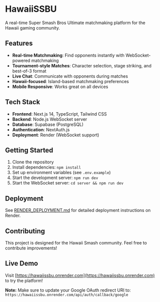 # HawaiiSSBU

A real-time Super Smash Bros Ultimate matchmaking platform for the Hawaii gaming community.

## Features

- **Real-time Matchmaking**: Find opponents instantly with WebSocket-powered matchmaking
- **Tournament-style Matches**: Character selection, stage striking, and best-of-3 format
- **Live Chat**: Communicate with opponents during matches
- **Hawaii-focused**: Island-based matchmaking preferences
- **Mobile Responsive**: Works great on all devices

## Tech Stack

- **Frontend**: Next.js 14, TypeScript, Tailwind CSS
- **Backend**: Node.js WebSocket server
- **Database**: Supabase (PostgreSQL)
- **Authentication**: NextAuth.js
- **Deployment**: Render (WebSocket support)

## Getting Started

1. Clone the repository
2. Install dependencies: `npm install`
3. Set up environment variables (see `.env.example`)
4. Start the development server: `npm run dev`
5. Start the WebSocket server: `cd server && npm run dev`

## Deployment

See [RENDER_DEPLOYMENT.md](./RENDER_DEPLOYMENT.md) for detailed deployment instructions on Render.

## Contributing

This project is designed for the Hawaii Smash community. Feel free to contribute improvements!

## Live Demo

Visit [https://hawaiissbu.onrender.com](https://hawaiissbu.onrender.com) to try the platform!

**Note:** Make sure to update your Google OAuth redirect URI to: `https://hawaiissbu.onrender.com/api/auth/callback/google`
